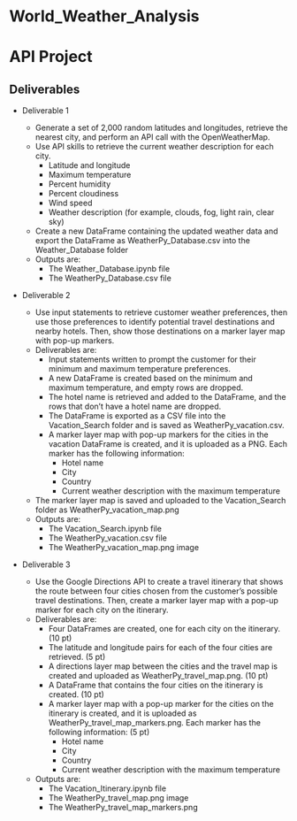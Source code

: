 # World_Weather_Analysis
# API Project


## Deliverables 
- Deliverable 1
	- Generate a set of 2,000 random latitudes and longitudes, retrieve the nearest city, and perform an API call with the OpenWeatherMap. 
	- Use API skills to retrieve the current weather description for each city. 
		- Latitude and longitude
		- Maximum temperature
		- Percent humidity
		- Percent cloudiness
		- Wind speed
		- Weather description (for example, clouds, fog, light rain, clear sky)
	- Create a new DataFrame containing the updated weather data and export the DataFrame as WeatherPy_Database.csv into the Weather_Database folder
	- Outputs are:
		- The Weather_Database.ipynb file
		- The WeatherPy_Database.csv file
		
- Deliverable 2
	- Use input statements to retrieve customer weather preferences, then use those preferences to identify potential travel destinations and nearby hotels.  Then, show those destinations on a marker layer map with pop-up markers.
	- Deliverables are:
		- Input statements written to prompt the customer for their minimum and maximum temperature preferences.
		- A new DataFrame is created based on the minimum and maximum temperature, and empty rows are dropped.
		- The hotel name is retrieved and added to the DataFrame, and the rows that don’t have a hotel name are dropped.
		- The DataFrame is exported as a CSV file into the Vacation_Search folder and is saved as WeatherPy_vacation.csv.
		- A marker layer map with pop-up markers for the cities in the vacation DataFrame is created, and it is uploaded as a PNG. Each marker has the following information:
			- Hotel name
			- City
			- Country
			- Current weather description with the maximum temperature
	- The marker layer map is saved and uploaded to the Vacation_Search folder as WeatherPy_vacation_map.png
	- Outputs are:
		- The Vacation_Search.ipynb file
		- The WeatherPy_vacation.csv file
		- The WeatherPy_vacation_map.png image
		
- Deliverable 3
	- Use the Google Directions API to create a travel itinerary that shows the route between four cities chosen from the customer’s possible travel destinations. Then, create a marker layer map with a pop-up marker for each city on the itinerary.
	- Deliverables are:
		- Four DataFrames are created, one for each city on the itinerary. (10 pt)
		- The latitude and longitude pairs for each of the four cities are retrieved. (5 pt)
		- A directions layer map between the cities and the travel map is created and uploaded as WeatherPy_travel_map.png. (10 pt)
		- A DataFrame that contains the four cities on the itinerary is created. (10 pt)
		- A marker layer map with a pop-up marker for the cities on the itinerary is created, and it is uploaded as WeatherPy_travel_map_markers.png. Each marker has the following information: (5 pt)
			- Hotel name
			- City
			- Country
			- Current weather description with the maximum temperature
	- Outputs are:
		- The Vacation_Itinerary.ipynb file
		- The WeatherPy_travel_map.png image
		- The WeatherPy_travel_map_markers.png
	
	